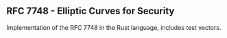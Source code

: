 ## RFC 7748 - Elliptic Curves for Security

Implementation of the RFC 7748 in the Rust language, includes test vectors.
